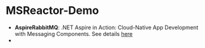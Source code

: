 # MSReactor-Demo
- **AspireRabbitMQ**: .NET Aspire in Action: Cloud-Native App Development with Messaging Components. See details [here](https://developer.microsoft.com/en-us/reactor/events/23558/ "here")
- 
